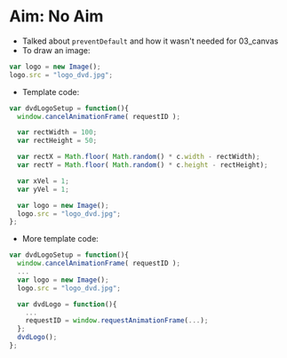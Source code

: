 # Aim: No Aim

- Talked about `preventDefault` and how it wasn't needed for 03_canvas
- To draw an image:
```js
var logo = new Image();
logo.src = "logo_dvd.jpg";
```
- Template code:
```js
var dvdLogoSetup = function(){
  window.cancelAnimationFrame( requestID );

  var rectWidth = 100;
  var rectHeight = 50;

  var rectX = Math.floor( Math.random() * c.width - rectWidth);
  var rectY = Math.floor( Math.random() * c.height - rectHeight);

  var xVel = 1;
  var yVel = 1;

  var logo = new Image();
  logo.src = "logo_dvd.jpg";
};
```
- More template code:
``` js
var dvdLogoSetup = function(){
  window.cancelAnimationFrame( requestID );
  ...
  var logo = new Image();
  logo.src = "logo_dvd.jpg";

  var dvdLogo = function(){
    ...
    requestID = window.requestAnimationFrame(...);
  };
  dvdLogo();
};
```
